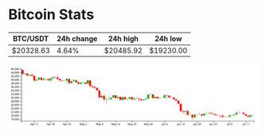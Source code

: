 # Bitcoin Stats

BTC/USDT|24h change|24h high|24h low|
|---|---|---|---|
|$20328.63|4.64%|$20485.92|$19230.00|

<img src="./chart.svg">
